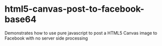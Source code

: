 html5-canvas-post-to-facebook-base64
====================================

Demonstrates how to use pure javascript to post a HTML5 Canvas image to Facebook with no server side processing
